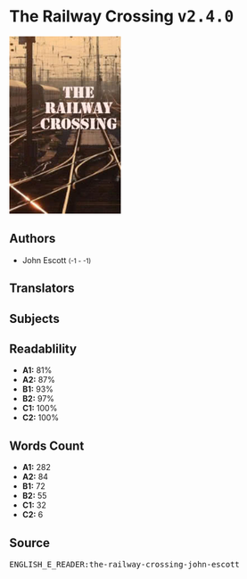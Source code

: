 # The Railway Crossing <kbd>v2.4.0</kbd>

![](./cover.medium.jpg "")

## Authors


 - John Escott <small>(-1 - -1)</small>

## Translators



## Subjects



## Readablility


 - **A1:** 81%
 - **A2:** 87%
 - **B1:** 93%
 - **B2:** 97%
 - **C1:** 100%
 - **C2:** 100%

## Words Count


 - **A1:** 282
 - **A2:** 84
 - **B1:** 72
 - **B2:** 55
 - **C1:** 32
 - **C2:** 6

## Source


<kbd>ENGLISH_E_READER:the-railway-crossing-john-escott</kbd>
